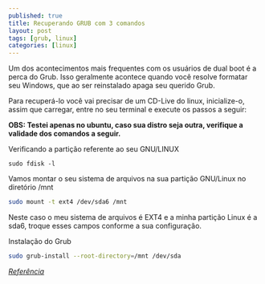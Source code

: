 ```yaml
---
published: true
title: Recuperando GRUB com 3 comandos
layout: post
tags: [grub, linux]
categories: [linux]
---
```

Um dos acontecimentos mais frequentes com os usuários de dual boot é a perca do Grub. Isso geralmente acontece quando você resolve formatar seu Windows, que ao ser reinstalado apaga seu querido Grub.

Para recuperá-lo você vai precisar de um CD-Live do linux, inicialize-o, assim que carregar, entre no seu terminal e execute os passos a seguir:

**OBS: Testei apenas no ubuntu, caso sua distro seja outra, verifique a validade dos comandos a seguir.**

Verificando a partição referente ao seu GNU/LINUX

``` shell
sudo fdisk -l
```

Vamos montar o seu sistema de arquivos na sua partição GNU/Linux no diretório /mnt

``` bash
sudo mount -t ext4 /dev/sda6 /mnt
```

Neste caso o meu sistema de arquivos é EXT4 e a minha partição Linux é a sda6, troque esses campos conforme a sua configuração.

Instalação do Grub

``` bash
sudo grub-install --root-directory=/mnt /dev/sda
```

*<a href="http://www.vivaolinux.com.br/dica/Como-recuperar-o-GRUB-em-3-comandos-Esse-funciona/" target="_blank">Referência</a>*